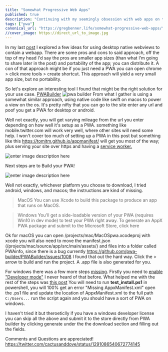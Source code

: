 ```yaml
---
title: "Somewhat Progressive Web Apps"
published: true
description: "Continuing with my seemingly obsession with web apps on the desktop, let's explore another few routes to success, their pros and cons."
tags: ["pwa"]
canonical_url: "https://gregbenner.life/somewhat-progressive-web-apps/"
//cover_image: https://direct_url_to_image.jpg
---
```


In my last [post](https://gregbenner.life/web-view-apps-on-your-os/)  I explored a few ideas for using desktop native webviews to contain a webapp. There are some pros and cons to said approach, off the top of my head I'd say the pros are smaller app sizes (than what I'm going to share later in the post) and portability of the app; you can distribute it. A con of that approach might be if you just need a PWA you can open chrome > click more tools > create shortcut. This approach will yield a very small app size, but no portability. 

So let's explore an interesting tool I found that might be the right solution for your use case. [PWABuilder](https://www.pwabuilder.com/)
![pwa builder](https://www.pwabuilder.com/_nuxt/img/new-logo.39c5508.svg)
From what I gather is using a somewhat similar approach, using native code like swift on macos to power a view on the os. It's pretty nifty that you can go to the site enter any url and poof you get a PWA for desktop or android. 

Well not exactly, you will get varying mileage from the url you enter depending on how well it's setup as a PWA. something like mobile.twitter.com will work very well, where other sites will need some help. I won't cover too much of setting up a PWA in this post but something like this https://tomitm.github.io/appmanifest/ will get you most of the way; plus serving your site over https and having a [service worker.](https://developers.google.com/web/tools/workbox)

![enter image description here](https://res.cloudinary.com/https-gregbenner-life/image/upload/v1596651485/Screenshot_from_2020-08-05_14-16-29_xftnxa.png)

Next steps are to Build your PWA!

![enter image description here](https://res.cloudinary.com/https-gregbenner-life/image/upload/v1596651621/Screenshot_from_2020-08-05_14-20-01_xo6cuk.png)

Well not exactly, whichever platform you choose to download, I tried android, windows, and macos; the instructions are kind of missing.

> MacOS
> You can use Xcode to build this package to produce an app that runs on MacOS.

> Windows
> You'll get a side-loadable version of your PWA (requires Win10 in dev mode) to test your PWA right away. To generate an AppX PWA package and submit to the Microsoft Store, click here

Ok for macOS you can open /projects/mac/MacOSpwa.xcodeproj with xcode you will also need to move the manifest.json (/projects/mac/source/app/src/main/assets/) and files into a folder called PWAinfo, since there is a bug currently https://github.com/pwa-builder/PWABuilder/issues/1008 I found that out the hard way. Click the > arrow to build and run the project. A .app file is also generated for you.

For windows there was a few more steps [missing](https://github.com/pwa-builder/PWABuilder/issues/1007). Firstly you need to [enable "Developer mode"](https://www.howtogeek.com/292914/what-is-developer-mode-in-windows-10/) I never heard of that before. What helped me with the rest of the steps was [this post](https://medium.com/@ricardobokove/test-your-pwa-generated-by-pwabuilder-on-windows-10-68a63b513975) You will need to run **test_install.ps1** in powershell, you will 100% get an error "Missing AppxManifest.xml" open the .ps1 file and update the location of AppxManifest.xml to the full path `C:/Users...` run the script again and you should have a sort of PWA on windows.

I haven't tried it but theroeticlly if you have a windows developer license you can skip all the above and submit it to the store directly from PWA builder by clicking generate under the the download section and filling out the fields.

Comments and Questions are appreciated! https://twitter.com/cactusanddove/status/1291086540672774145
